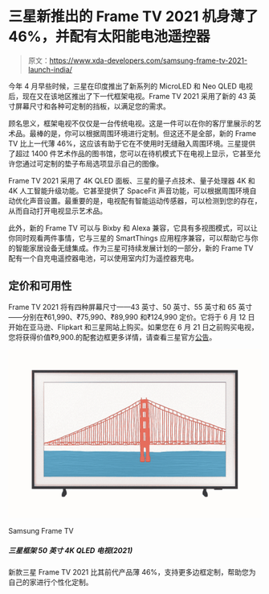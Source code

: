 # 三星新推出的 Frame TV 2021 机身薄了 46%，并配有太阳能电池遥控器

> 原文：<https://www.xda-developers.com/samsung-frame-tv-2021-launch-india/>

今年 4 月早些时候，三星在印度推出了新系列的 MicroLED 和 Neo QLED 电视后，现在又在该地区推出了下一代框架电视。Frame TV 2021 采用了新的 43 英寸屏幕尺寸和各种可定制的挡板，以满足您的需求。

顾名思义，框架电视不仅仅是一台传统电视。这是一件可以在你的客厅里展示的艺术品。最棒的是，你可以根据周围环境进行定制。但这还不是全部，新的 Frame TV 比上一代薄 46%，这应该有助于它在不使用时无缝融入周围环境。三星提供了超过 1400 件艺术作品的图书馆，您可以在待机模式下在电视上显示，它甚至允许您通过可定制的垫子布局选项显示自己的图像。

Frame TV 2021 采用了 4K QLED 面板、三星的量子点技术、量子处理器 4K 和 4K 人工智能升级功能。它甚至提供了 SpaceFit 声音功能，可以根据周围环境自动优化声音设置。最重要的是，电视配有智能运动传感器，可以检测到您的存在，从而自动打开电视显示艺术品。

此外，新的 Frame TV 可以与 Bixby 和 Alexa 兼容，它具有多视图模式，可以让你同时观看两件事情，它与三星的 SmartThings 应用程序兼容，可以帮助它与你的智能家居设备无缝集成。作为三星可持续发展计划的一部分，新的 Frame TV 配有一个自充电遥控器电池，可以使用室内灯为遥控器充电。

## 定价和可用性

Frame TV 2021 将有四种屏幕尺寸——43 英寸、50 英寸、55 英寸和 65 英寸——分别在₹61,990、₹75,990、₹89,990 和₹124,990 定价。它将于 6 月 12 日开始在亚马逊、Flipkart 和三星网站上购买。如果您在 6 月 21 日之前购买电视，您将获得价值₹9,900.的配套边框更多详情，请查看三星官方[公告](https://news.samsung.com/in/the-frame-tv-2021-is-here-its-smarter-classier-the-new-samsung-tv-has-customizable-bezels-is-also-46-thinner)。

 <picture>![The Samsung Frame TV is one of the best-looking TVs that has a nice aesthetic to fit into the environment in your house. It's currently on sale with $300 off making it a great purchase if you're looking for a nice-looking TV.](img/6e34b3641a5eb15944836d0162f58eb8.png)</picture> 

Samsung Frame TV

##### 三星框架 50 英寸 4K QLED 电视(2021)

新款三星 Frame TV 2021 比其前代产品薄 46%，支持更多边框定制，帮助您为自己的家进行个性化定制。